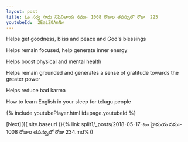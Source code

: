 ```yaml
---
layout: post
title: ఓం సర్వ సాధు నిషేవితాయ నమః- 1008 రోజుల తపస్సులో రోజు  225
youtubeId: _2EaiZ0AnNw
---
```

 
 
Helps get goodness, bliss and peace and God's blessings
 
Helps remain focused, help generate inner energy 
 
Helps boost physical and mental health 
 
Helps remain grounded and generates a sense of gratitude towards the greater power 
 
Helps reduce bad karma
 
How to learn English in your sleep for telugu people
 
 
 
 


{% include youtubePlayer.html id=page.youtubeId %}
 
[Next]({{ site.baseurl }}{% link split1/_posts/2018-05-17-ఓం హైమయ నమః- 1008 రోజుల తపస్సులో రోజు  234.md%})
 
